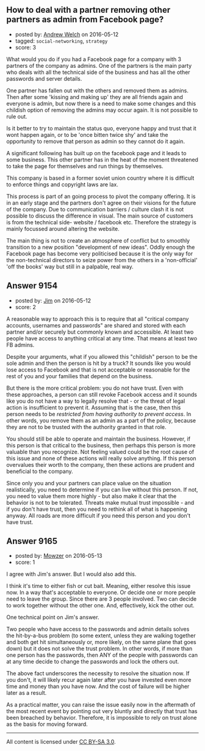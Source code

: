 ## How to deal with a partner removing other partners as admin from Facebook page?

- posted by: [Andrew Welch](https://stackexchange.com/users/112525/andrew-welch) on 2016-05-12
- tagged: `social-networking`, `strategy`
- score: 3

What would you do if you had a Facebook page for a company with 3 partners of the company as admins. One of the partners is the main party who deals with all the technical side of the business and has all the other passwords and server details.

One partner has fallen out with the others and removed them as admins. Then after some 'kissing and making up' they are all friends again and everyone is admin, but now there is a need to make some changes and this childish option of removing the admins may occur again. It is not possible to rule out.

Is it better to try to maintain the status quo, everyone happy and trust that it wont happen again, or to be 'once bitten twice shy' and take the opportunity to remove that person as admin so they cannot do it again.

A significant following has built up on the facebook page and it leads to some business. This other partner has in the heat of the moment threatened to take the page for themselves and run things by themselves. 

This company is based in a former soviet union country where it is difficult to enforce things and copyright laws are lax. 

This process is part of an going process to pivot the company offering. It is in an early stage and the partners don't agree on their visions for the future of the company. Due to communication barriers / culture clash it is not possible to discuss the difference in visual. The main source of customers is from the technical side- website / facebook etc. Therefore the strategy is mainly focussed around altering the website. 

The main thing is not to create an atmosphere of conflict but to smoothly transition to a new position "development of new ideas".  Oddly enough the Facebook page has become very politicised because it is the only way for the non-technical directors to seize power from the others in a 'non-official' 'off the books' way but still in a palpable, real way.






## Answer 9154

- posted by: [Jim](https://stackexchange.com/users/351236/jim) on 2016-05-12
- score: 2

A reasonable way to approach this is to require that all "critical company accounts, usernames and passwords" are shared and stored with each partner and/or securely but commonly known and accessible. At least two people have access to anything critical at any time. That means at least two FB admins. 

Despite your arguments, what if you allowed this "childish" person to be the sole admin and then the person is hit by a truck? It sounds like you would lose access to Facebook and that is not acceptable or reasonable for the rest of you and your families that depend on the business.

But there is the more critical problem: you do not have trust. Even with these approaches, a person can still revoke Facebook access and it sounds like you do not have a way to legally resolve that - or the threat of legal action is insufficient to prevent it. Assuming that is the case, then this person needs to be *restricted from having authority to prevent access*. In other words, you remove them as an admin as a part of the policy, because they are not to be trusted with the authority granted in that role.

You should still be able to operate and maintain the business. However, if this person is that critical to the business, then perhaps this person is more valuable than you recognize. Not feeling valued could be the root cause of this issue and none of these actions will really solve anything. If this person overvalues their worth to the company, then these actions are prudent and beneficial to the company. 

Since only you and your partners can place value on the situation realistically, you need to determine if you can live without this person. If not, you need to value them more highly - but also make it clear that the behavior is not to be tolerated. Threats make mutual trust impossible - and if you don't have trust, then you need to rethink all of what is happening anyway. All roads are more difficult if you need this person and you don't have trust.


## Answer 9165

- posted by: [Mowzer](https://stackexchange.com/users/1803081/mowzer) on 2016-05-13
- score: 1

I agree with Jim's answer. But I would also add this.

I think it's time to either fish or cut bait. Meaning, either resolve this issue now. In a way that's acceptable to everyone. Or decide one or more people need to leave the group. Since there are 3 people involved. Two can decide to work together without the other one. And, effectively, kick the other out.

One technical point on Jim's answer.

Two people who have access to the passwords and admin details solves the hit-by-a-bus problem (to some extent, unless they are walking together and both get hit simultaneously or, more likely, on the same plane that goes down) but it does not solve the trust problem. In other words, if more than one person has the passwords, then ANY of the people with passwords can at any time decide to change the passwords and lock the others out.

The above fact underscores the necessity to resolve the situation now. If you don't, it will likely recur again later after you have invested even more time and money than you have now. And the cost of failure will be higher later as a result.

As a practical matter, you can raise the issue easily now in the aftermath of the most recent event by pointing out very bluntly and directly that trust has been breached by behavior. Therefore, it is impossible to rely on trust alone as the basis for moving forward.



---

All content is licensed under [CC BY-SA 3.0](https://creativecommons.org/licenses/by-sa/3.0/).
